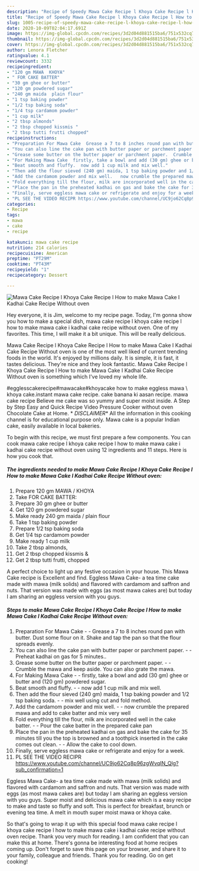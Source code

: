```yaml
---
description: "Recipe of Speedy Mawa Cake Recipe l Khoya Cake Recipe l How to make Mawa Cake I Kadhai Cake Recipe Without oven"
title: "Recipe of Speedy Mawa Cake Recipe l Khoya Cake Recipe l How to make Mawa Cake I Kadhai Cake Recipe Without oven"
slug: 1005-recipe-of-speedy-mawa-cake-recipe-l-khoya-cake-recipe-l-how-to-make-mawa-cake-i-kadhai-cake-recipe-without-oven
date: 2020-10-09T02:04:17.691Z
image: https://img-global.cpcdn.com/recipes/3d2d04d881515ba6/751x532cq70/mawa-cake-recipe-l-khoya-cake-recipe-l-how-to-make-mawa-cake-i-kadhai-cake-recipe-without-oven-recipe-main-photo.jpg
thumbnail: https://img-global.cpcdn.com/recipes/3d2d04d881515ba6/751x532cq70/mawa-cake-recipe-l-khoya-cake-recipe-l-how-to-make-mawa-cake-i-kadhai-cake-recipe-without-oven-recipe-main-photo.jpg
cover: https://img-global.cpcdn.com/recipes/3d2d04d881515ba6/751x532cq70/mawa-cake-recipe-l-khoya-cake-recipe-l-how-to-make-mawa-cake-i-kadhai-cake-recipe-without-oven-recipe-main-photo.jpg
author: Lenora Fletcher
ratingvalue: 4.1
reviewcount: 3332
recipeingredient:
- "120 gm MAWA  KHOYA"
- " FOR CAKE BATTER"
- "30 gm ghee or butter"
- "120 gm powdered sugar"
- "240 gm maida  plain flour"
- "1 tsp baking powder"
- "1/2 tsp baking soda"
- "1/4 tsp cardamom powder"
- "1 cup milk"
- "2 tbsp almonds"
- "2 tbsp chopped kissmis "
- "2 tbsp tutti frutti chopped"
recipeinstructions:
- "Preparation For Mawa Cake  Grease a 7 to 8 inches round pan with butter. Dust some flour on it. Shake and tap the pan so that the flour spreads evenly."
- "You can also line the cake pan with butter paper or parchment paper.  Preheat kadhai on gas for 5 minutes.."
- "Grease some butter on the butter paper or parchment paper.  Crumble the mawa and keep aside. You can also grate the mawa."
- "For Making Mawa Cake  firstly, take a bowl and add (30 gm) ghee or butter and (120 gm) powdered sugar."
- "Beat smooth and fluffy.  now add 1 cup milk and mix well."
- "Then add the flour sieved (240 gm) maida, 1 tsp baking powder and 1/2 tsp baking soda.  mix well using cut and fold method."
- "Add the cardamom powder and mix well.   now crumble the prepared mawa and add to cake batter and mix very well"
- "Fold everything till the flour, milk are incorporated well in the cake batter.  Pour the cake batter in the prepared cake pan"
- "Place the pan in the preheated kadhai on gas and bake the cake for 35 minutes till you the top is browned and a toothpick inserted in the cake comes out clean.  Allow the cake to cool down."
- "Finally, serve eggless mawa cake or refrigerate and enjoy for a week."
- "PL SEE THE VIDEO RECIPR https://www.youtube.com/channel/UC9jo62Cq8p96zgWvqIN_Qlg?sub_confirmation=1"
categories:
- Recipe
tags:
- mawa
- cake
- recipe

katakunci: mawa cake recipe 
nutrition: 214 calories
recipecuisine: American
preptime: "PT29M"
cooktime: "PT43M"
recipeyield: "1"
recipecategory: Dessert

---
```



![Mawa Cake Recipe l Khoya Cake Recipe l How to make Mawa Cake I Kadhai Cake Recipe Without oven](https://img-global.cpcdn.com/recipes/3d2d04d881515ba6/751x532cq70/mawa-cake-recipe-l-khoya-cake-recipe-l-how-to-make-mawa-cake-i-kadhai-cake-recipe-without-oven-recipe-main-photo.jpg)

Hey everyone, it is Jim, welcome to my recipe page. Today, I'm gonna show you how to make a special dish, mawa cake recipe l khoya cake recipe l how to make mawa cake i kadhai cake recipe without oven. One of my favorites. This time, I will make it a bit unique. This will be really delicious.

Mawa Cake Recipe l Khoya Cake Recipe l How to make Mawa Cake I Kadhai Cake Recipe Without oven is one of the most well liked of current trending foods in the world. It's enjoyed by millions daily. It is simple, it is fast, it tastes delicious. They're nice and they look fantastic. Mawa Cake Recipe l Khoya Cake Recipe l How to make Mawa Cake I Kadhai Cake Recipe Without oven is something which I've loved my whole life.

#egglesscakerecipe#mawacake#khoyacake how to make eggless mawa \ khoya cake.instant mawa cake recipe. cake banana ki aasan recipe. mawa cake recipe Believe me cake was so yummy and super moist inside. A Step by Step Easy and Quick Recipe Video Pressure Cooker without oven Chocolate Cake at Home. * *DISCLAIMER** All the information in this cooking channel is for educational purpose only. Mawa cake is a popular Indian cake, easily available in local bakeries.


To begin with this recipe, we must first prepare a few components. You can cook mawa cake recipe l khoya cake recipe l how to make mawa cake i kadhai cake recipe without oven using 12 ingredients and 11 steps. Here is how you cook that.

<!--inarticleads1-->

##### The ingredients needed to make Mawa Cake Recipe l Khoya Cake Recipe l How to make Mawa Cake I Kadhai Cake Recipe Without oven:

1. Prepare 120 gm MAWA / KHOYA
1. Take  FOR CAKE BATTER:
1. Prepare 30 gm ghee or butter
1. Get 120 gm powdered sugar
1. Make ready 240 gm maida / plain flour
1. Take 1 tsp baking powder
1. Prepare 1/2 tsp baking soda
1. Get 1/4 tsp cardamom powder
1. Make ready 1 cup milk
1. Take 2 tbsp almonds,
1. Get 2 tbsp chopped kissmis &amp;
1. Get 2 tbsp tutti frutti, chopped


A perfect choice to light up any festive occasion in your house. This Mawa Cake recipe is Excellent and find. Eggless Mawa Cake- a tea time cake made with mawa (milk solids) and flavored with cardamom and saffron and nuts. That version was made with eggs (as most mawa cakes are) but today I am sharing an eggless version with you guys. 

<!--inarticleads2-->

##### Steps to make Mawa Cake Recipe l Khoya Cake Recipe l How to make Mawa Cake I Kadhai Cake Recipe Without oven:

1. Preparation For Mawa Cake -  - Grease a 7 to 8 inches round pan with butter. Dust some flour on it. Shake and tap the pan so that the flour spreads evenly.
1. You can also line the cake pan with butter paper or parchment paper. -  - Preheat kadhai on gas for 5 minutes..
1. Grease some butter on the butter paper or parchment paper. -  - Crumble the mawa and keep aside. You can also grate the mawa.
1. For Making Mawa Cake -  - firstly, take a bowl and add (30 gm) ghee or butter and (120 gm) powdered sugar.
1. Beat smooth and fluffy. -  - now add 1 cup milk and mix well.
1. Then add the flour sieved (240 gm) maida, 1 tsp baking powder and 1/2 tsp baking soda. -  - mix well using cut and fold method.
1. Add the cardamom powder and mix well.  -  - now crumble the prepared mawa and add to cake batter and mix very well
1. Fold everything till the flour, milk are incorporated well in the cake batter. -  - Pour the cake batter in the prepared cake pan
1. Place the pan in the preheated kadhai on gas and bake the cake for 35 minutes till you the top is browned and a toothpick inserted in the cake comes out clean. -  - Allow the cake to cool down.
1. Finally, serve eggless mawa cake or refrigerate and enjoy for a week.
1. PL SEE THE VIDEO RECIPR https://www.youtube.com/channel/UC9jo62Cq8p96zgWvqIN_Qlg?sub_confirmation=1


Eggless Mawa Cake- a tea time cake made with mawa (milk solids) and flavored with cardamom and saffron and nuts. That version was made with eggs (as most mawa cakes are) but today I am sharing an eggless version with you guys. Super moist and delicious mawa cake which is a easy recipe to make and taste so fluffy and soft. This is perfect for breakfast, brunch or evening tea time. A melt in mouth super moist mawa or khoya cake. 

So that's going to wrap it up with this special food mawa cake recipe l khoya cake recipe l how to make mawa cake i kadhai cake recipe without oven recipe. Thank you very much for reading. I am confident that you can make this at home. There's gonna be interesting food at home recipes coming up. Don't forget to save this page on your browser, and share it to your family, colleague and friends. Thank you for reading. Go on get cooking!
